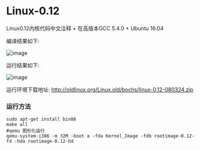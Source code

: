 # Linux-0.12
Linux0.12内核代码中文注释 + 在高版本GCC 5.4.0 + Ubuntu 16.04

编译结果如下:

![image](https://github.com/sky-big/Linux-0.12/blob/master/compile_picture.jpg)


运行结果如下:

![image](https://github.com/sky-big/Linux-0.12/blob/master/run_result.jpg)

运行环境下载地址:
http://oldlinux.org/Linux.old/bochs/linux-0.12-080324.zip

### 运行方法
```shell
sudo apt-get install bin86
make all
#qemu 图形化运行
qemu-system-i386 -m 32M -boot a -fda Kernel_Image -fdb rootimage-0.12-fd -hda rootimage-0.12-hd 
```

